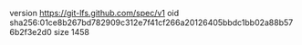 version https://git-lfs.github.com/spec/v1
oid sha256:01ce8b267bd782909c312e7f41cf266a20126405bbdc1bb02a88b576b2f3e2d0
size 1458
